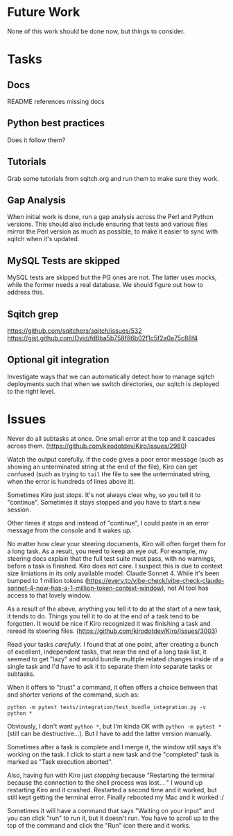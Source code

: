 # Future Work

None of this work should be done now, but things to consider.

# Tasks

## Docs

README references missing docs

## Python best practices

Does it follow them?

## Tutorials

Grab some tutorials from sqitch.org and run them to make sure they work.

## Gap Analysis

When initial work is done, run a gap analysis across the Perl and Python
versions. This should also include ensuring that tests and various files
mirror the Perl version as much as possible, to make it easier to sync with
sqitch when it's updated.

## MySQL Tests are skipped

MySQL tests are skipped but the PG ones are not. The latter uses mocks, while
the former needs a real database. We should figure out how to address this.

## Sqitch grep

https://github.com/sqitchers/sqitch/issues/532
https://gist.github.com/Ovid/fd8ba5b758f86b02f1c5f2a0a75c88f4

## Optional git integration

Investigate ways that we can automatically detect how to manage sqitch
deployments such that when we switch directories, our sqitch is deployed
to the right level.

# Issues

Never do all subtasks at once. One small error at the top and it cascades
across them. (https://github.com/kirodotdev/Kiro/issues/2980)

Watch the output carefully. If the code gives a poor error message (such as
showing an unterminated string at the end of the file), Kiro can get confused
(such as trying to `tail` the file to see the unterminated string, when the
error is hundreds of lines above it).

Sometimes Kiro just *stops*. It's not always clear why, so you tell it to
"continue". Sometimes it stays stopped and you have to start a new session.

Other times it stops and instead of "continue", I could paste in an error
message from the console and it wakes up.

No matter how clear your steering documents, Kiro will often forget them for a
long task. As a result, you need to keep an eye out. For example, my steering
docs explain that the full test suite must pass, with no warnings, before a
task is finished. Kiro does not care. I suspect this is due to context size
limiations in its only available model: Claude Sonnet 4. While it's been
bumped to 1 million tokens
(https://every.to/vibe-check/vibe-check-claude-sonnet-4-now-has-a-1-million-token-context-window),
not AI tool has access to that lovely window.

As a result of the above, anything you tell it to do at the start of a new
task, it tends to do. Things you tell it to do at the end of a task tend to be
forgotten. It would be nice if Kiro recognized it was finishing a task and
reread its steering files. (https://github.com/kirodotdev/Kiro/issues/3003)

Read your tasks *carefully*. I found that at one point, after creating a bunch
of excellent, independent tasks, that near the end of a long task list, it
seemed to get "lazy" and would bundle multiple related changes inside of a
single task and I'd have to ask it to separate them into separate tasks or
subtasks.

When it offers to "trust" a command, it often offers a choice between that and
shorter verions of the command, such as:

    python -m pytest tests/integration/test_bundle_integration.py -v
    python *

Obviously, I don't want `python *`, but I'm kinda OK with `python -m pytest *`
(still can be destructive...). But I have to add the latter version manually.

Sometimes after a task is complete and I merge it, the window still says it's
working on the task. I click to start a new task and the "completed" task is
marked as "Task execution aborted".

Also, having fun with Kiro just *stopping* because "Restarting the
terminal because the connection to the shell process was lost... " I wound up
restarting Kiro and it crashed. Restarted a second time and it worked, but
still kept getting the terminal error. Finally rebooted my Mac and it worked
:/

Sometimes it will have a command that says "Waiting on your input" and you can
click "run" to run it, but it doesn't run. You have to scroll up to the top of
the command and click the "Run" icon there and it works.
